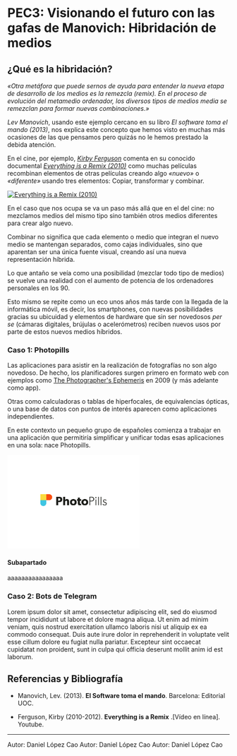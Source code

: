 # PEC3: Visionando el futuro con las gafas de Manovich: Hibridación de medios

## ¿Qué es la hibridación?

*«Otra metáfora que puede sernos de ayuda para entender la nueva etapa de desarrollo de los medios es la remezcla (remix). En el proceso de evolución del metamedio ordenador, los diversos tipos de medios media se remezclan para formar nuevas combinaciones.»*

*Lev Manovich*, usando este ejemplo cercano en su libro *El software toma el mando (2013)*, nos explica este concepto que hemos visto en muchas más ocasiones de las que pensamos pero quizás no le hemos prestado la debida atención.

En el cine, por ejemplo, *[Kirby Ferguson](https://en.wikipedia.org/wiki/Kirby_Ferguson)* comenta en su conocido documental *[Everything is a Remix (2010)](https://youtu.be/nJPERZDfyWc)* como muchas películas recombinan elementos de otras películas creando algo *«nuevo»* o *«diferente»* usando tres elementos: Copiar, transformar y combinar.

[![Everything is a Remix (2010)](http://img.youtube.com/vi/nJPERZDfyWc/0.jpg)](https://youtu.be/nJPERZDfyWc?t=539 "Everything is a Remix (Remastered)")

En el caso que nos ocupa se va un paso más allá que en el del cine: no mezclamos medios del mismo tipo sino también otros medios diferentes para crear algo nuevo.

Combinar no significa que cada elemento o medio que integran el nuevo medio se mantengan separados, como cajas individuales, sino que aparentan ser una única fuente visual, creando así una nueva representación híbrida.

Lo que antaño se veía como una posibilidad (mezclar todo tipo de medios) se vuelve una realidad con el aumento de potencia de los ordenadores personales en los 90.

Esto mismo se repite como un eco unos años más tarde con la llegada de la informática móvil, es decir, los smartphones, con nuevas posibilidades gracias su ubicuidad y elementos de hardware que sin ser novedosos *per se* (cámaras digitales, brújulas o acelerómetros) reciben nuevos usos por parte de estos nuevos medios híbridos.

### Caso 1: Photopills

Las aplicaciones para asistir en la realización de fotografías no son algo novedoso. De hecho, los planificadores surgen primero en formato web con ejemplos como  [The Photographer's Ephemeris](https://photoephemeris.com/about) en 2009 (y más adelante como app).

Otras como calculadoras o tablas de hiperfocales, de equivalencias ópticas, o una base de datos con puntos de interés aparecen como aplicaciones independientes.

En este contexto un pequeño grupo de españoles comienza a trabajar en una aplicación que permitiría simplificar y unificar todas esas aplicaciones en una sola: nace Photopills.

<img src="https://raw.githubusercontent.com/dlopezcao/PEC3_Manovich_Reloaded/main/photopills-presskit/presskit-es/Logos/png/Photopills%20vector%20identity-01.png?token=GHSAT0AAAAAAB4LEG6K53X6W44THQ6AOGL2Y47HOWQ" width="300px" />

#### Subapartado

aaaaaaaaaaaaaaaa

### Caso 2: Bots de Telegram

Lorem ipsum dolor sit amet, consectetur adipiscing elit, sed do eiusmod tempor incididunt ut labore et dolore magna aliqua. Ut enim ad minim veniam, quis nostrud exercitation ullamco laboris nisi ut aliquip ex ea commodo consequat. Duis aute irure dolor in reprehenderit in voluptate velit esse cillum dolore eu fugiat nulla pariatur. Excepteur sint occaecat cupidatat non proident, sunt in culpa qui officia deserunt mollit anim id est laborum.


## Referencias y Bibliografía

* Manovich, Lev. (2013). **El Software toma el mando**. Barcelona: Editorial UOC. 

* Ferguson, Kirby (2010-2012). **Everything is a Remix** .[Vídeo en línea]. Youtube.

----
Autor: Daniel López Cao
Autor: Daniel López Cao
Autor: Daniel López Cao
